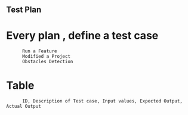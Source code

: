     
## Test Plan 

# Every  plan , define a test case

          Run a Feature
          Modified a Project
          Obstacles Detection
        
# Table
   
          ID, Description of Test case, Input values, Expected Output, Actual Output
